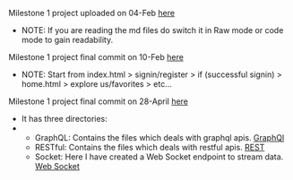 Milestone 1 project uploaded on 04-Feb [here](https://github.com/npm-shubham/Shubham_gitrep/tree/main/Milestone1)
  - NOTE: If you are reading the md files do switch it in Raw mode or code mode to gain readability.

Milestone 1 project final commit on 10-Feb [here](https://github.com/npm-shubham/Shubham_gitrep/tree/main/Milestone2)
- NOTE: Start from index.html > signin/register > if (successful signin) > home.html > explore us/favorites > etc...

Milestone 1 project final commit on 28-April [here](https://github.com/npm-shubham/Shubham_gitrep/tree/main/Milestone3)
- It has three directories:
- - GraphQL: Contains the files which deals with graphql apis. [GraphQl](GraphQL)
  - RESTful: Contains the files which deals with restful apis. [REST](RESTful)
  - Socket: Here I have created a Web Socket endpoint to stream data. [Web Socket](Socket)
